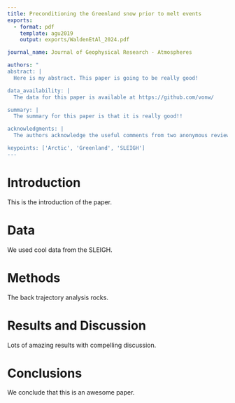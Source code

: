 ```yaml
---
title: Preconditioning the Greenland snow prior to melt events
exports:
  - format: pdf
    template: agu2019
    output: exports/WaldenEtAl_2024.pdf

journal_name: Journal of Geophysical Research - Atmospheres

authors: "
abstract: |
  Here is my abstract. This paper is going to be really good!

data_availability: |
  The data for this paper is available at https://github.com/vonw/

summary: |
  The summary for this paper is that it is really good!!

acknowledgments: | 
  The authors acknowledge the useful comments from two anonymous reviewers.

keypoints: ['Arctic', 'Greenland', 'SLEIGH']
---
```


# Introduction

This is the introduction of the paper.

# Data

We used cool data from the SLEIGH.

# Methods

The back trajectory analysis rocks.

# Results and Discussion

Lots of amazing results with compelling discussion.

# Conclusions

We conclude that this is an awesome paper.
